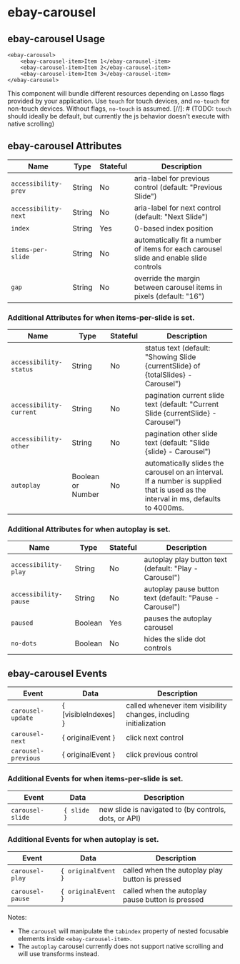 # ebay-carousel

## ebay-carousel Usage

```marko
<ebay-carousel>
    <ebay-carousel-item>Item 1</ebay-carousel-item>
    <ebay-carousel-item>Item 2</ebay-carousel-item>
    <ebay-carousel-item>Item 3</ebay-carousel-item>
</ebay-carousel>
```

This component will bundle different resources depending on Lasso flags provided by your application.
Use `touch` for touch devices, and `no-touch` for non-touch devices. Without flags, `no-touch` is assumed.
[//]: # (TODO: `touch` should ideally be default, but currently the js behavior doesn't execute with native scrolling)

## ebay-carousel Attributes
Name | Type | Stateful | Description
--- | --- | --- | ---
`accessibility-prev` | String | No | aria-label for previous control (default: "Previous Slide")
`accessibility-next` | String | No | aria-label for next control (default: "Next Slide")
`index` | String | Yes | 0-based index position
`items-per-slide` | String | No | automatically fit a number of items for each carousel slide and enable slide controls
`gap` | String | No | override the margin between carousel items in pixels (default: "16")

### Additional Attributes for when items-per-slide is set.
Name | Type | Stateful | Description
--- | --- | --- | ---
`accessibility-status` | String | No | status text (default: "Showing Slide {currentSlide} of {totalSlides} - Carousel")
`accessibility-current` | String | No | pagination current slide text (default: "Current Slide {currentSlide} - Carousel")
`accessibility-other` | String | No | pagination other slide text (default: "Slide {slide} - Carousel")
`autoplay` | Boolean or Number | No | automatically slides the carousel on an interval. If a number is supplied that is used as the interval in ms, defaults to 4000ms.

### Additional Attributes for when autoplay is set.
Name | Type | Stateful | Description
--- | --- | --- | ---
`accessibility-play` | String | No | autoplay play button text (default: "Play - Carousel")
`accessibility-pause` | String | No | autoplay pause button text (default: "Pause - Carousel")
`paused` | Boolean | Yes | pauses the autoplay carousel
`no-dots` | Boolean | No | hides the slide dot controls

## ebay-carousel Events
Event | Data | Description
--- | --- | ---
`carousel-update` | { [visibleIndexes] } | called whenever item visibility changes, including initialization
`carousel-next` | { originalEvent } | click next control
`carousel-previous` | { originalEvent } | click previous control

### Additional Events for when items-per-slide is set.
Event | Data | Description
--- | --- | ---
`carousel-slide` | `{ slide }` | new slide is navigated to (by controls, dots, or API)

### Additional Events for when autoplay is set.
Event | Data | Description
--- | --- | ---
`carousel-play` | `{ originalEvent }` | called when the autoplay play button is pressed
`carousel-pause` | `{ originalEvent }` | called when the autoplay pause button is pressed

Notes:

* The `carousel` will manipulate the `tabindex` property of nested focusable elements inside `<ebay-carousel-item>`.
* The `autoplay` carousel currently does not support native scrolling and will use transforms instead.
